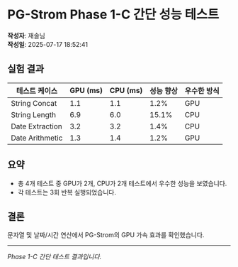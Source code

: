 # PG-Strom Phase 1-C 간단 성능 테스트

**작성자**: 재솔님  
**작성일**: 2025-07-17 18:52:41  

## 실험 결과

| 테스트 케이스 | GPU (ms) | CPU (ms) | 성능 향상 | 우수한 방식 |
|---------------|----------|----------|-----------|------------|
| String Concat | 1.1 | 1.1 | 1.2% | GPU |
| String Length | 6.9 | 6.0 | 15.1% | CPU |
| Date Extraction | 3.2 | 3.2 | 1.4% | CPU |
| Date Arithmetic | 1.3 | 1.4 | 1.2% | GPU |


## 요약

- 총 4개 테스트 중 GPU가 2개, CPU가 2개 테스트에서 우수한 성능을 보였습니다.
- 각 테스트는 3회 반복 실행되었습니다.

## 결론

문자열 및 날짜/시간 연산에서 PG-Strom의 GPU 가속 효과를 확인했습니다.

---
*Phase 1-C 간단 테스트 결과입니다.*
